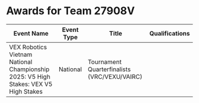 # Awards for Team 27908V

| Event Name | Event Type | Title | Qualifications |
|------------|------------|-------|----------------|
| VEX Robotics Vietnam National Championship 2025: V5 High Stakes: VEX V5 High Stakes | National | Tournament Quarterfinalists (VRC/VEXU/VAIRC) |  |
